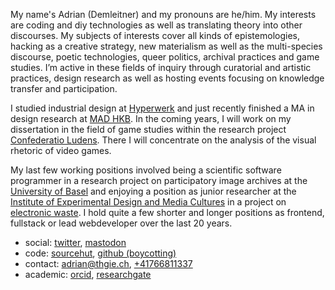 My name's Adrian (Demleitner) and my pronouns are he/him. My interests are coding and diy technologies as well as translating theory into other discourses. My subjects of interests cover all kinds of epistemologies, hacking as a creative strategy, new materialism as well as the multi-species discourse, poetic technologies, queer politics, archival practices and game studies. I’m active in these fields of inquiry through curatorial and artistic practices, design research as well as hosting events focusing on knowledge transfer and participation.

I studied industrial design at [Hyperwerk](https://www.hypermagazine.ch/) and just recently finished a MA in design research at [MAD HKB](https://www.hkb-ma-design.ch/en/home-118.html). In the coming years, I will work on my dissertation in the field of game studies within the research project [Confederatio Ludens](https://chludens.hypotheses.org/). There I will concentrate on the analysis of the visual rhetoric of video games.

My last few working positions involved being a scientific software programmer in a research project on participatory image archives at the [University of Basel](https://dbis.dmi.unibas.ch/research/projects/pia/) and enjoying a position as junior researcher at the [Institute of Experimental Design and Media Cultures](https://www.ixdm.ch) in a project on [electronic waste](https://times-of-waste.ch/en/). I hold quite a few shorter and longer positions as frontend, fullstack or lead webdeveloper over the last 20 years.

-   social: [twitter](https://twitter.com/_thgie), [mastodon](https://post.lurk.org/@thgie)
-   code: [sourcehut](https://git.sr.ht/~thgie/), [github (boycotting)](https://github.com/thgie)
-   contact: [adrian@thgie.ch](mailto:adrian@thgie.ch), [+41766811337](tel:0041766811337)
-   academic: [orcid](https://orcid.org/0000-0001-9918-7300), [researchgate](https://www.researchgate.net/profile/Adrian-Demleitner)
